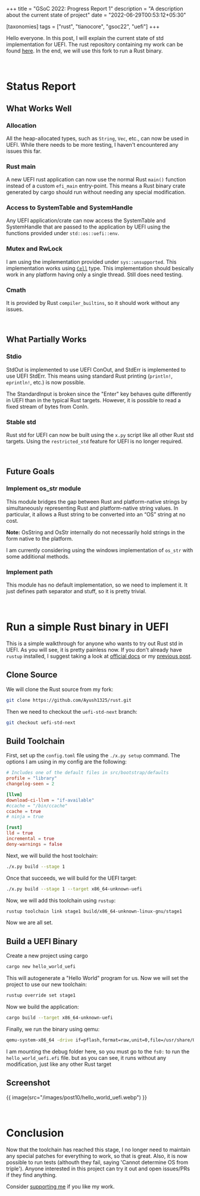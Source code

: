 +++
title = "GSoC 2022: Progress Report 1"
description = "A description about the current state of project"
date = "2022-06-29T00:53:12+05:30"

[taxonomies]
tags = ["rust", "tianocore", "gsoc22", "uefi"]
+++

Hello everyone. In this post, I will explain the current state of std implementation for UEFI. The rust repository containing my work can be found [here](https://github.com/Ayush1325/rust/tree/uefi-std-next). In the end, we will use this fork to run a Rust binary.

<!-- more -->

<br>

# Status Report
## What Works Well
### Allocation
All the heap-allocated types, such as `String`, `Vec`, etc., can now be used in UEFI. While there needs to be more testing, I haven't encountered any issues this far.

### Rust main
A new UEFI rust application can now use the normal Rust `main()` function instead of a custom `efi_main` entry-point. This means a Rust binary crate generated by cargo should run without needing any special modification.

### Access to SystemTable and SystemHandle
Any UEFI application/crate can now access the SystemTable and SystemHandle that are passed to the application by UEFI using the functions provided under `std::os::uefi::env`.

### Mutex and RwLock
I am using the implementation provided under `sys::unsupported`. This implementation works using [`Cell`](https://doc.rust-lang.org/stable/std/cell/struct.Cell.html) type. This implementation should besically work in any platform having only a single thread. Still does need testing.

### Cmath
It is provided by Rust `compiler_builtins`, so it should work without any issues.

<br>

## What Partially Works
### Stdio
StdOut is implemented to use UEFI ConOut, and StdErr is implemented to use UEFI StdErr. This means using standard Rust printing (`println!`, `eprintln!`, etc.) is now possible. 

The StandardInput is broken since the "Enter" key behaves quite differently in UEFI than in the typical Rust targets. However, it is possible to read a fixed stream of bytes from ConIn.

### Stable std
Rust std for UEFI can now be built using the `x.py` script like all other Rust std targets. Using the `restricted_std` feature for UEFI is no longer required.

<br>

## Future Goals
### Implement os_str module
This module bridges the gap between Rust and platform-native strings by simultaneously representing Rust and platform-native string values. In particular, it allows a Rust string to be converted into an “OS” string at no cost. 

**Note:** OsString and OsStr internally do not necessarily hold strings in the form native to the platform.

I am currently considering using the windows implementation of `os_str` with some additional methods.

### Implement path
This module has no default implementation, so we need to implement it. It just defines path separator and stuff, so it is pretty trivial.

<br>

# Run a simple Rust binary in UEFI
This is a simple walkthrough for anyone who wants to try out Rust std in UEFI. As you will see, it is pretty painless now. If you don't already have `rustup` installed, I suggest taking a look at [official docs](https://rustc-dev-guide.rust-lang.org/getting-started.html) or my [previous post](@/blog/post5.md).
## Clone Source
We will clone the Rust source from my fork:
```sh
git clone https://github.com/Ayush1325/rust.git
```
Then we need to checkout the `uefi-std-next` branch:
```sh
git checkout uefi-std-next
```

## Build Toolchain
First, set up the `config.toml` file using the `./x.py setup` command. The options I am using in my config are the following:
```toml
# Includes one of the default files in src/bootstrap/defaults
profile = "library"
changelog-seen = 2

[llvm]
download-ci-llvm = "if-available"
#ccache = "/bin/ccache"
ccache = true
# ninja = true

[rust]
lld = true
incremental = true
deny-warnings = false
```
Next, we will build the host toolchain:
```sh
./x.py build --stage 1
```
Once that succeeds, we will build for the UEFI target:
```sh
./x.py build --stage 1 --target x86_64-unknown-uefi
```
Now, we will add this toolchain using `rustup`:
```sh
rustup toolchain link stage1 build/x86_64-unknown-linux-gnu/stage1
```

Now we are all set.

## Build a UEFI Binary
Create a new project using cargo
```sh
cargo new hello_world_uefi
```
This will autogenerate a "Hello World" program for us. Now we will set the project to use our new toolchain:
```sh
rustup override set stage1
```
Now we build the application:
```sh
cargo build --target x86_64-unknown-uefi
```
Finally, we run the binary using qemu:
```sh
qemu-system-x86_64 -drive if=pflash,format=raw,unit=0,file=/usr/share/OVMF/OVMF_CODE.fd,readonly=on  -drive if=pflash,format=raw,unit=1,file=/usr/share/OVMF/OVMF_VARS.fd,readonly=on -drive file=fat:rw:./target/x86_64-unknown-uefi/debug,format=raw -net none -D temp.txt
```
I am mounting the debug folder here, so you must go to the `fs0:` to run the `hello_world_uefi.efi` file. but as you can see, it runs without any modification, just like any other Rust target

## Screenshot
{{ image(src="/images/post10/hello_world_uefi.webp") }}

<br>

# Conclusion
Now that the toolchain has reached this stage, I no longer need to maintain any special patches for everything to work, so that is great. Also, it is now possible to run tests (althouth they fail, saying 'Cannot determine OS from triple'). Anyone interested in this project can try it out and open issues/PRs if they find anything.

Consider [supporting me](@/pages/about.md) if you like my work.
